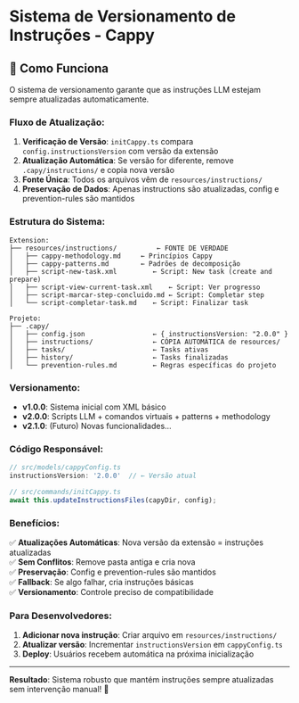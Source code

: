 # Sistema de Versionamento de Instruções - Cappy

## 🎯 **Como Funciona**

O sistema de versionamento garante que as instruções LLM estejam sempre atualizadas automaticamente.

### **Fluxo de Atualização:**

1. **Verificação de Versão**: `initCappy.ts` compara `config.instructionsVersion` com versão da extensão
2. **Atualização Automática**: Se versão for diferente, remove `.capy/instructions/` e copia nova versão
3. **Fonte Única**: Todos os arquivos vêm de `resources/instructions/`
4. **Preservação de Dados**: Apenas instructions são atualizadas, config e prevention-rules são mantidos

### **Estrutura do Sistema:**

```
Extension:
├── resources/instructions/          ← FONTE DE VERDADE
│   ├── cappy-methodology.md     ← Princípios Cappy
│   ├── cappy-patterns.md        ← Padrões de decomposição  
│   ├── script-new-task.xml         ← Script: New task (create and prepare)
│   ├── script-view-current-task.xml    ← Script: Ver progresso
│   ├── script-marcar-step-concluido.md ← Script: Completar step
│   └── script-completar-task.md    ← Script: Finalizar task

Projeto:
├── .capy/
│   ├── config.json                 ← { instructionsVersion: "2.0.0" }
│   ├── instructions/               ← CÓPIA AUTOMÁTICA de resources/
│   ├── tasks/                      ← Tasks ativas
│   ├── history/                    ← Tasks finalizadas
│   └── prevention-rules.md         ← Regras específicas do projeto
```

### **Versionamento:**

- **v1.0.0**: Sistema inicial com XML básico
- **v2.0.0**: Scripts LLM + comandos virtuais + patterns + methodology  
- **v2.1.0**: (Futuro) Novas funcionalidades...

### **Código Responsável:**

```typescript
// src/models/cappyConfig.ts
instructionsVersion: '2.0.0'  // ← Versão atual

// src/commands/initCappy.ts
await this.updateInstructionsFiles(capyDir, config);
```

### **Benefícios:**

✅ **Atualizações Automáticas**: Nova versão da extensão = instruções atualizadas  
✅ **Sem Conflitos**: Remove pasta antiga e cria nova  
✅ **Preservação**: Config e prevention-rules são mantidos  
✅ **Fallback**: Se algo falhar, cria instruções básicas  
✅ **Versionamento**: Controle preciso de compatibilidade  

### **Para Desenvolvedores:**

1. **Adicionar nova instrução**: Criar arquivo em `resources/instructions/`
2. **Atualizar versão**: Incrementar `instructionsVersion` em `cappyConfig.ts`
3. **Deploy**: Usuários recebem automática na próxima inicialização

---

**Resultado**: Sistema robusto que mantém instruções sempre atualizadas sem intervenção manual! 🚀
